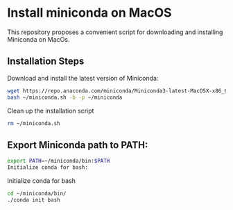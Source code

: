 # Install miniconda on MacOS

This repository proposes a convenient script for downloading and installing Miniconda on MacOs. 

## Installation Steps
Download and install the latest version of Miniconda:

```sh
wget https://repo.anaconda.com/miniconda/Miniconda3-latest-MacOSX-x86_64.sh -O ~/miniconda.sh
bash ~/miniconda.sh -b -p ~/miniconda
```
Clean up the installation script  

```sh
rm ~/miniconda.sh
```

## Export Miniconda path to PATH:

```sh
export PATH=~/miniconda/bin:$PATH
Initialize conda for bash:
```
Initialize conda for bash

```sh
cd ~/miniconda/bin/
./conda init bash
```
